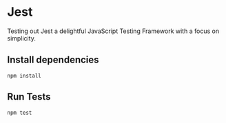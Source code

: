# Jest
Testing out Jest a delightful JavaScript Testing Framework with a focus on simplicity.

## Install dependencies
```
npm install
```

## Run Tests
```
npm test
```

